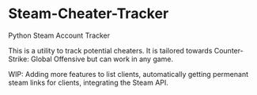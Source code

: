 # Steam-Cheater-Tracker
Python Steam Account Tracker

This is a utility to track potential cheaters. It is tailored towards Counter-Strike: Global Offensive but can work in any game.

WIP:
  Adding more features to list clients,
  automatically getting permenant steam links for clients,
  integrating the Steam API.
